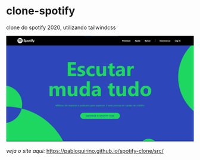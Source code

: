 # clone-spotify
 clone do spotify 2020, utilizando tailwindcss

 ![PrintScreen do projeto](./img.readme/spotify.png) 
 
_veja o site aqui:_
https://pabloquirino.github.io/spotify-clone/src/

